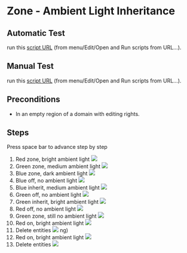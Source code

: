 # Zone - Ambient Light Inheritance
## Automatic Test
run this [script URL](./testAuto.js?raw=true) (from menu/Edit/Open and Run scripts from URL...).

## Manual Test
run this [script URL](./test.js?raw=true) (from menu/Edit/Open and Run scripts from URL...).

## Preconditions
- In an empty region of a domain with editing rights.

## Steps
Press space bar to advance step by step

1. Red zone, bright ambient light
![](./ExpectedImage_00000.png)
2. Green zone, medium ambient light
![](./ExpectedImage_00001.png)
3. Blue zone, dark ambient light
![](./ExpectedImage_00002.png)
4. Blue off,  no ambient light
![](./ExpectedImage_00003.png)
5. Blue inherit, medium ambient light
![](./ExpectedImage_00004.png)
6. Green off,  no ambient light
![](./ExpectedImage_00005.png)
7. Green inherit, bright ambient light
![](./ExpectedImage_00006.png)
8. Red off,  no ambient light
![](./ExpectedImage_00007.png)
9. Green zone, still no ambient light
![](./ExpectedImage_00008.png)
10. Red on, bright ambient light
![](./ExpectedImage_00009.png)
11. Delete entities
![](./ExpectedImage_00010.png)
ng)
10. Red on, bright ambient light
![](./ExpectedImage_00009.png)
11. Delete entities
![](./ExpectedImage_00010.png)
